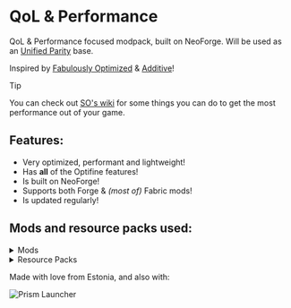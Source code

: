 # QoL & Performance

QoL & Performance focused modpack, built on NeoForge. Will be used as an [Unified Parity](https://modrinth.com/modpack/unified-parity) base.

Inspired by [Fabulously Optimized](https://modrinth.com/modpack/fabulously-optimized) & [Additive](https://modrinth.com/modpack/additive)!

> [!TIP]
> You can check out [SO's wiki](https://github.com/HyperSoop/Simply-Optimized/wiki/Post%E2%80%90install) for some things you can do to get the most performance out of your game.

## Features:

- Very optimized, performant and lightweight!
- Has **all** of the Optifine features!
- Is built on NeoForge!
- Supports both Forge & *(most of)* Fabric mods!
- Is updated regularly!

## Mods and resource packs used:

<details>
<summary>Mods</summary>
  
- [Necronomicon](https://modrinth.com/mod/P1Kv5EAO) by ElocinDev
- [Continuity](https://modrinth.com/mod/1IjD5062) by PepperCode1
- [MixinInHeaven](https://www.curseforge.com/projects/870903) by Team Potato
- [Chime](https://modrinth.com/mod/ubxU84eR) by Emi
- [Faster Random](https://modrinth.com/mod/RfFxanNh) by AnOpenSauceDev
- [Lazurite](https://modrinth.com/mod/TkC4Gtkt) by Su5eD
- [Jade](https://modrinth.com/mod/nvQzSEkH) by Snownee
- [BadOptimizations](https://modrinth.com/mod/g96Z4WVZ) by Thosea
- [FabricSkyBoxes](https://modrinth.com/mod/YBz7DOs8) by AMereBagatelle
- [Catalogue](https://www.curseforge.com/projects/459701) by MrCrayfish
- [Borderless Window](https://www.curseforge.com/projects/378979) by Nekeras
- [CIT Resewn](https://www.curseforge.com/projects/912099) by SHsuperCM, Asek3,Tfarcenim
- [Bobby Reforged](https://www.curseforge.com/projects/883502)
- [Cloth Config v10 API](https://modrinth.com/mod/9s6osm5g) by shedaniel
- [FastAnim](https://modrinth.com/mod/yHf7SALy) by Lunade
- [Canary](https://modrinth.com/mod/qa2H4BS9) by AbdElAziz
- [Noisium](https://modrinth.com/mod/KuNKN7d2) by Steveplays28
- [Log Begone](https://modrinth.com/mod/9ON3zv6e) by AzureDoomC, Bravarly
- [Capes](https://modrinth.com/mod/89Wsn8GD) by Cael
- [ServerCore](https://modrinth.com/mod/4WWQxlQP) by Wesley1808
- [Puzzles Lib](https://modrinth.com/mod/QAGBst4M) by Fuzs
- [Dynamic FPS](https://modrinth.com/mod/LQ3K71Q1) by juliand665 & LostLuma
- [Packet Fixer](https://modrinth.com/mod/c7m1mi73) by TonimatasDEV
- [Fast Workbench](https://www.curseforge.com/projects/288885) by Shadows_of_Fire
- [FabricSkyBoxes Interop](https://modrinth.com/mod/HpdHOPOp) by FlashyReese
- [Redirector](https://modrinth.com/mod/nzRWPE5v) by TeamPotato
- [Remove Reloading Screen](https://modrinth.com/mod/ZP7xHXtw) by dima_dencep
- [Fast Paintings](https://modrinth.com/mod/z3TzcquW) by MehVahdJukaar
- [Connector Extras](https://modrinth.com/mod/FYpiwiBR) by Su5eD
- [AnimaticaReforged](https://modrinth.com/mod/6ABF6Pv3) by TeamPotato
- [Chunky](https://modrinth.com/mod/fALzjamp) by pop4959
- [Ash API](https://modrinth.com/mod/Q8xUICr6) by Trikzon
- [Inventory Essentials](https://modrinth.com/mod/Boon8xwi) by BlayTheNinth
- [FastQuit](https://modrinth.com/mod/x1hIzbuY) by KingContaria
- [Better Mods Button](https://modrinth.com/mod/KUZAAwdD) by Fuzs
- [Not Enough Recipe Book](https://modrinth.com/mod/bQh7xzFq) by SSKirillSS
- [Enhanced Block Entities](https://modrinth.com/mod/OVuFYfre) by FoundationGames
- ['Slight' GUI Modifications](https://www.curseforge.com/projects/380393)
- [LazyDFU](https://modrinth.com/mod/hvFnDODi) by tuxed
- [Mobtimizations](https://modrinth.com/mod/Kbz7UydC) by Corosus
- [Paginated Advancements](https://modrinth.com/mod/pJogNFap) by DaFuqs
- [Model Gap Fix](https://modrinth.com/mod/QdG47OkI) by MehVahdJukaar
- [Get It Together, Drops!](https://modrinth.com/mod/T0OUgf8P) by bl4ckscor3
- [Sinytra Connector](https://modrinth.com/mod/connector) by Sinytra
- [NetherPortalFix](https://modrinth.com/mod/nPZr02ET) by BlayTheNinth
- [Jade Addons](https://modrinth.com/mod/xuDOzCLy) by Snownee
- [Roughly Enough Items (REI)](https://modrinth.com/mod/nfn13YXA) by shedaniel
- [FastFurnace](https://www.curseforge.com/projects/299540) by Shadows_of_Fire
- [Entity Model Features](https://modrinth.com/mod/4I1XuqiY) by Traben
- [Oculus](https://modrinth.com/mod/GchcoXML) by NanoLive, dima_dencep, coderbot, IMS212, Justsnoopy30, FoundationGames
- [Moonlight Library](https://modrinth.com/mod/twkfQtEc) by MehVahdJukaar
- [AttributeFix](https://modrinth.com/mod/lOOpEntO) by Darkhax
- [Entity Texture Features](https://modrinth.com/mod/BVzZfTc1) by Traben
- [Blur (Forge)](https://modrinth.com/mod/o4Wx4DUB) by dima_dencep, tterrag1098, Motschen, Pyrofab, backryun, byquanton
- [Fzzy Config](https://modrinth.com/mod/hYykXjDp) by fzzyhmstrs
- [OptiGUI](https://modrinth.com/mod/JuksLGBQ) by opekope2
- [Forgery](https://www.curseforge.com/projects/434087)
- [Soul fire'd](https://modrinth.com/mod/d6MhxwRo) by Crystal Spider
- [Video Tape](https://modrinth.com/mod/LVTZtqlk) by Velum
- [CraftingTweaks](https://modrinth.com/mod/DMu0oBKf) by BlayTheNinth
- [Not Enough Crashes](https://modrinth.com/mod/yM94ont6) by Fudge
- [ModernFix](https://modrinth.com/mod/nmDcB62a) by embeddedt
- [Memory Leak Fix](https://modrinth.com/mod/NRjRiSSD) by FX - PR0CESS
- [Accurate Block Placement](https://modrinth.com/mod/kzwxhsjp) by Clayborn, Flourick, KadTheHunter, schwar
- [Very Many Players](https://modrinth.com/mod/LlSMGYzF) by ishland
- [No Chat Reports](https://modrinth.com/mod/qQyHxfxd) by Aizistral
- [Icterine](https://modrinth.com/mod/7RvRWn6p) by Mephodio
- [Architectury](https://modrinth.com/mod/lhGA9TYQ) by shedaniel
- [Smooth Swapping](https://modrinth.com/mod/ydZic5r4) by Schauweg
- [Placebo](https://www.curseforge.com/projects/283644) by Shadows_of_Fire
- [Chat Heads](https://modrinth.com/mod/Wb5oqrBJ) by dzwdz, Fourmisain
- [Mouse Tweaks](https://modrinth.com/mod/aC3cM3Vq) by Ivan Molodetskikh (YaLTeR)
- [Camera Utils](https://modrinth.com/mod/rrwQMaWQ) by Max Henkel
- [Potacore](https://modrinth.com/mod/55ByH6In) by TeamPotato
- [Fast IP Ping](https://modrinth.com/mod/9mtu0sUO) by Fallen_Breath
- [Starlight](https://modrinth.com/mod/iRfIGC1s) by Spottedleaf
- [AppleSkin](https://modrinth.com/mod/EsAfCjCV) by squeek
- [Fabric Language Kotlin](https://modrinth.com/mod/Ha28R6CL) by FabricMC
- [Main Menu Credits](https://modrinth.com/mod/qJDfP7WN) by isXander
- [Transparent](https://modrinth.com/mod/zp4jb9oQ) by Trikzon
- [Brute force Rendering Culling](https://modrinth.com/mod/2wFaq89h) by RogoShum
- [Leave My Bars Alone](https://modrinth.com/mod/gK9mebQg) by Fuzs
- [RailOptimization](https://modrinth.com/mod/QSvN5pBU) by FX - PROCESS, EasterGhost
- [Ferrite Core](https://modrinth.com/mod/uXXizFIs) by malte0811
- [Suggestion Tweaker](https://modrinth.com/mod/MBLj38R0) by VelizarBG
- [Balm](https://modrinth.com/mod/MBAkmtvl) by BlayTheNinth
- [yosby](https://www.curseforge.com/projects/569868) by ElocinDev
- [Alternate Current](https://modrinth.com/mod/r0v8vy1s) by Space Walker
- [Forgified Fabric API](https://modrinth.com/mod/Aqlf1Shp) by FabricMC, Sinytra
- [Cull Less Leaves Reforged](https://modrinth.com/mod/qthuEuVy) by CCr4ft3r (this port), isXander (original fabric version)
- [Better Beds Reforged](https://modrinth.com/mod/better-beds-reforged) by shizotoaster, Motschen, TeamMidnightDust
- [Embeddium Extra](https://modrinth.com/mod/oY2B1pjg) by dima_dencep, FlashyReese
- [Saturn](https://modrinth.com/mod/2eT495vq) by AbdElAziz
- [Fast Suite](https://www.curseforge.com/projects/475117) by Shadows_of_Fire
- [Smooth Scrolling Refurbished](https://modrinth.com/mod/trr0scVt) by JustAlittleWolf
- [Embeddium](https://modrinth.com/mod/sk9rgfiA) by embeddedt
- [LambDynamicLights](https://modrinth.com/mod/yBW8D80W) by LambdAurora
- [Language Reload](https://modrinth.com/mod/uLbm7CG6) by Jerozgen
- [AchievementOptimizer](https://modrinth.com/mod/SvXrP8rT) by Big_Energy
- [Fastload-Reforged](https://modrinth.com/mod/kCpssoSb) by AbdElAziz
- [AI-Improvements](https://modrinth.com/mod/DSVgwcji) by BuiltBrokenModding
- [Client Tweaks](https://modrinth.com/mod/vPNqo58Q) by BlayTheNinth
- [Forge Config Screens](https://modrinth.com/mod/5WeWGLoJ) by Fuzs
- [Kotlin for Forge](https://modrinth.com/mod/kotlin-for-forge) by thedarkcolour
- [Fabrishot](https://modrinth.com/mod/3qsfQtE9) by ramidzkh
- [Smooth Boot (Reloaded)](https://modrinth.com/mod/z53V2L4P) by AbdElAziz
- [Polytone](https://modrinth.com/mod/3qAYkBMB) by MehVahdJukaar
- [EntityCulling](https://modrinth.com/mod/NNAgCjsB) by tr7zw
- [Particle Core](https://modrinth.com/mod/RSeLon5O) by fzzyhmstrs
- [More Chat History Reforged](https://modrinth.com/mod/wOIKNYYX) by shizotoaster, JackFred
- [CoroUtil](https://modrinth.com/mod/rLLJ1OZM) by Corosus
- [Tiny Item Animations](https://modrinth.com/mod/wMkevcSR) by Trivaxy
- [Let Me Despawn](https://modrinth.com/mod/vE2FN5qn) by frikinjay
- [ImmediatelyFast](https://modrinth.com/mod/5ZwdcRci) by RK_01
</details>

<details>
<summary>Resource Packs</summary>
  
- [Fast Better Grass](https://modrinth.com/resourcepack/fast-better-grass) by robotkoer
- [Chat Reporting Helper](https://modrinth.com/resourcepack/chat-reporting-helper) by robotkoer
- [Translations for Sodium](https://modrinth.com/resourcepack/translations-for-sodium) by robotkoer
- [Snowiest Snow](https://modrinth.com/resourcepack/snowiest-snow) by Andrew6rant
- [C4Music](https://modrinth.com/resourcepack/c4music) by MopsTMC
</details>

Made with love from Estonia, and also with:

![Prism Launcher](https://raw.githubusercontent.com/PrismLauncher/PrismLauncher/develop/program_info/org.prismlauncher.PrismLauncher.logo-darkmode.svg)
